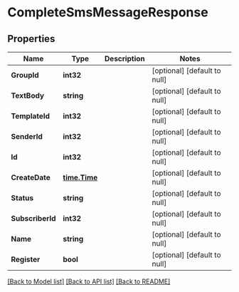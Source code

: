 # CompleteSmsMessageResponse

## Properties
Name | Type | Description | Notes
------------ | ------------- | ------------- | -------------
**GroupId** | **int32** |  | [optional] [default to null]
**TextBody** | **string** |  | [optional] [default to null]
**TemplateId** | **int32** |  | [optional] [default to null]
**SenderId** | **int32** |  | [optional] [default to null]
**Id** | **int32** |  | [optional] [default to null]
**CreateDate** | [**time.Time**](time.Time.md) |  | [optional] [default to null]
**Status** | **string** |  | [optional] [default to null]
**SubscriberId** | **int32** |  | [optional] [default to null]
**Name** | **string** |  | [optional] [default to null]
**Register** | **bool** |  | [optional] [default to null]

[[Back to Model list]](../README.md#documentation-for-models) [[Back to API list]](../README.md#documentation-for-api-endpoints) [[Back to README]](../README.md)

